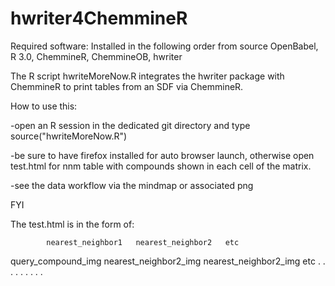 hwriter4ChemmineR
=================

Required software: Installed in the following order from source OpenBabel, R 3.0, ChemmineR, ChemmineOB, hwriter

The R script hwriteMoreNow.R integrates the hwriter package with ChemmineR to print tables from an SDF via ChemmineR. 

How to use this:

-open an R session in the dedicated git directory and type source("hwriteMoreNow.R")

-be sure to have firefox installed for auto browser launch, otherwise open test.html for nnm table with compounds shown in each cell of the matrix.

-see the data workflow via the mindmap or associated png

FYI

The test.html is in the form of:


			nearest_neighbor1	nearest_neighbor2	etc
query_compound_img	nearest_neighbor2_img	nearest_neighbor2_img	etc
	.			.			.
	.			.			.
	.			.			.

